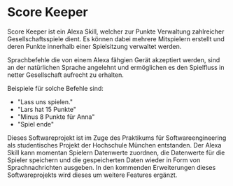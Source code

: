 # Score Keeper

Score Keeper ist ein Alexa Skill, welcher zur Punkte Verwaltung zahlreicher Gesellschaftsspiele dient. Es können dabei mehrere Mitspielern erstellt und deren Punkte innerhalb einer Spielsitzung verwaltet werden.

Sprachbefehle die von einem Alexa fähgien Gerät akzeptiert werden, sind an der natürlichen Sprache angelehnt und ermöglichen es den Spielfluss in netter Gesellschaft aufrecht zu erhalten.

Beispiele für solche Befehle sind:
- "Lass uns spielen."
- "Lars hat 15 Punkte"
- "Minus 8 Punkte für Anna"
- "Spiel ende"

Dieses Softwareprojekt ist im Zuge des Praktikums für Softwareengineering als studentisches Projekt der Hochschule München entstanden.
Der Alexa Skill kann momentan Spielern Datenwerte zuordnen, die Datenwerte für die Spieler speichern und die gespeicherten Daten wieder in Form von Sprachnachrichten ausgeben. In den kommenden Erweiterungen dieses Softwareprojekts wird dieses um weitere Features ergänzt.
